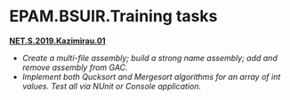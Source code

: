 # EPAM.BSUIR.Training tasks
**[NET.S.2019.Kazimirau.01](https://github.com/RyokoAzuno/EPAM.BSUIR.Training/tree/master/NET.S.2019.Kazimirau.01)**
- *Create a multi-file assembly; build a strong name assembly; add and remove assembly from GAC.*
- *Implement both Qucksort and Mergesort algorithms for an array of int values. Test all via NUnit or Console application.*

